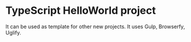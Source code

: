 # TypeScript HelloWorld project #

It can be used as template for other new projects. It uses Gulp, Browserfy, Uglify.
